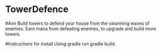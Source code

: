 # TowerDefence
 
#Aim
Build towers to defend your house from the swarming waves of enemies. Earn mana from defeating enemies, to upgrade and build more towers.

#Instructions for install
Using gradle run gradle build.
